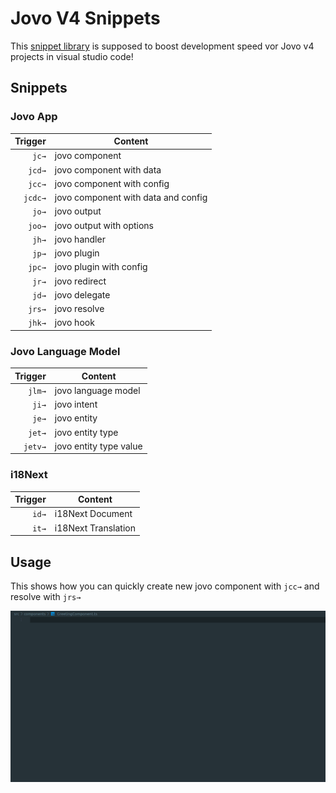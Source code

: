 # Jovo V4 Snippets

This [snippet library](https://marketplace.visualstudio.com/items?itemName=jsadlowski.jovo-snippets) is supposed to boost development speed vor Jovo v4 projects in visual studio code!

## Snippets
### Jovo App
|  Trigger | Content                               |
| -------: | --------------------------------------|
| `jc→`    | jovo component                        |
| `jcd→`   | jovo component with data              |
| `jcc→`   | jovo component with config            |
| `jcdc→`  | jovo component with data and config   |
| `jo→`    | jovo output                           |
| `joo→`   | jovo output with options              |
| `jh→`    | jovo handler                          |
| `jp→`    | jovo plugin                           |
| `jpc→`   | jovo plugin with config               |
| `jr→`    | jovo redirect                         |
| `jd→`    | jovo delegate                         |
| `jrs→`   | jovo resolve                          |
| `jhk→`   | jovo hook                             |

### Jovo Language Model
|  Trigger | Content                               |
| -------: | --------------------------------------|
| `jlm→`   | jovo language model                   |
| `ji→`    | jovo intent                           |
| `je→`    | jovo entity                           |
| `jet→`   | jovo entity type                      |
| `jetv→`  | jovo entity type value                |

### i18Next
|  Trigger | Content                               |
| -------: | --------------------------------------|
| `id→`    | i18Next Document                      |
| `it→`    | i18Next Translation                   |


## Usage
This shows how you can quickly create new jovo component with `jcc→` and resolve with `jrs→`

![create jovo component](resources/jcc.gif)